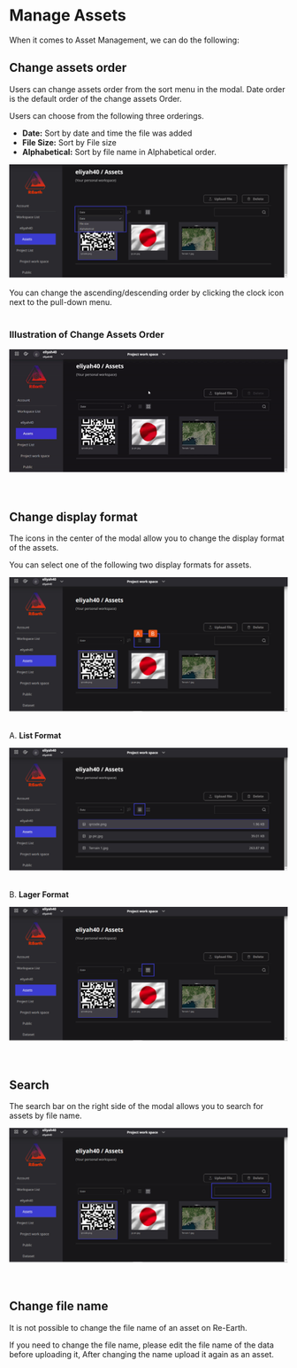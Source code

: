 # Manage Assets

When it comes to Asset Management, we can do the following:

## Change assets order[](https://docs.reearth.io/user-manual/Asset/manage-asset#change-the-order-of-assets)

Users can change assets order from the sort menu in the modal. Date order is the default order of the change assets Order.

Users can choose from the following three orderings.

- **Date:** Sort by date and time the file was added
- **File Size:** Sort by File size
- **Alphabetical:** Sort by file name in Alphabetical order.

![Untitled](Manage%20Assets%20f2d78750c1c64221b15faa7b7416bec2/Untitled%201.png)

You can change the ascending/descending order by clicking the clock icon next to the pull-down menu.
<br>
<br>

### Illustration of Change Assets Order

![Untitled](Manage%20Assets%20f2d78750c1c64221b15faa7b7416bec2/Untitled.gif)
<br>
<br>
<br>

## Change display format[](https://docs.reearth.io/user-manual/Asset/manage-asset#change-display-format)

The icons in the center of the modal allow you to change the display format of the assets.

You can select one of the following two display formats for assets.

![Untitled](Manage%20Assets%20f2d78750c1c64221b15faa7b7416bec2/Untitled%202.png)
<br>
<br>

A. **List Format**

![Untitled](Manage%20Assets%20f2d78750c1c64221b15faa7b7416bec2/Untitled%203.png)
<br>
<br>

B. **Lager Format**

![Untitled](Manage%20Assets%20f2d78750c1c64221b15faa7b7416bec2/Untitled%204.png)
<br>
<br>
<br>

## Search[](https://docs.reearth.io/user-manual/Asset/manage-asset#search)

The search bar on the right side of the modal allows you to search for assets by file name.

![Untitled](Manage%20Assets%20f2d78750c1c64221b15faa7b7416bec2/Untitled%205.png)
<br>
<br>
<br>

## Change file name[](https://docs.reearth.io/user-manual/Asset/manage-asset#change-file-name)

It is not possible to change the file name of an asset on Re-Earth.

If you need to change the file name, please edit the file name of the data before uploading it, After changing the name upload it again as an asset.
